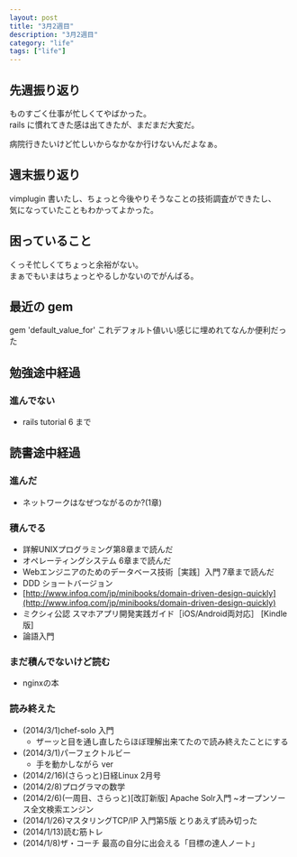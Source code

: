 ```yaml
---
layout: post
title: "3月2週目"
description: "3月2週目"
category: "life"
tags: ["life"]
---
```


## 先週振り返り
ものすごく仕事が忙しくてやばかった。  
rails に慣れてきた感は出てきたが、まだまだ大変だ。  

病院行きたいけど忙しいからなかなか行けないんだよなぁ。  

## 週末振り返り
vimplugin 書いたし、ちょっと今後やりそうなことの技術調査ができたし、  
気になっていたこともわかってよかった。  

## 困っていること
くっそ忙しくてちょっと余裕がない。  
まぁでもいまはちょっとやるしかないのでがんばる。  


## 最近の gem
gem 'default_value_for'
これデフォルト値いい感じに埋めれてなんか便利だった


## 勉強途中経過

### 進んでない
 - rails tutorial 6 まで

## 読書途中経過

### 進んだ
 - ネットワークはなぜつながるのか?(1章)

### 積んでる
 - 詳解UNIXプログラミング第8章まで読んだ
 - オペレーティングシステム 6章まで読んだ
 - Webエンジニアのためのデータベース技術［実践］入門 7章まで読んだ
 - DDD ショートバージョン
  - [http://www.infoq.com/jp/minibooks/domain-driven-design-quickly](http://www.infoq.com/jp/minibooks/domain-driven-design-quickly)
 - ミクシィ公認 スマホアプリ開発実践ガイド［iOS/Android両対応］ [Kindle版]
 - 論語入門

### まだ積んでないけど読む
 - nginxの本

### 読み終えた
  - (2014/3/1)chef-solo 入門
    - ザーッと目を通し直したらほぼ理解出来てたので読み終えたことにする
  - (2014/3/1)パーフェクトルビー
    - 手を動かしながら ver
  - (2014/2/16)(さらっと)日経Linux 2月号
  - (2014/2/8)プログラマの数学
  - (2014/2/6)(一周目、さらっと)[改訂新版] Apache Solr入門 ~オープンソース全文検索エンジン
  - (2014/1/26)マスタリングTCP/IP 入門第5版 とりあえず読み切った
  - (2014/1/13)読む筋トレ
  - (2014/1/8)ザ・コーチ 最高の自分に出会える「目標の達人ノート」

